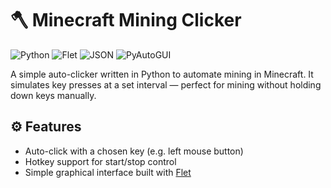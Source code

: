 # 🪓 Minecraft Mining Clicker



![Python](https://img.shields.io/badge/Python-3.10-blue?logo=python&logoColor=white) 
![Flet](https://img.shields.io/badge/Flet-UI-blueviolet) 
![JSON](https://img.shields.io/badge/JSON-data-orange?logo=json&logoColor=white) 
![PyAutoGUI](https://img.shields.io/badge/PyAutoGUI-automation-yellowgreen)


A simple auto-clicker written in Python to automate mining in Minecraft. It simulates key presses at a set interval — perfect for mining without holding down keys manually.

## ⚙️ Features

- Auto-click with a chosen key (e.g. left mouse button)
- Hotkey support for start/stop control
- Simple graphical interface built with [Flet](https://flet.dev)


